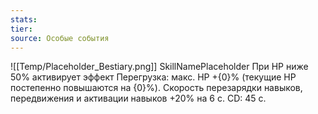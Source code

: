 ```yaml
---
stats: 
tier: 
source: Особые события
---
```

![[Temp/Placeholder_Bestiary.png]]
SkillNamePlaceholder
При HP ниже 50% активирует эффект Перегрузка: макс. HP +{0}% (текущие HP постепенно повышаются на {0}%). Скорость перезарядки навыков, передвижения и активации навыков +20% на 6 с. CD: 45 с.

